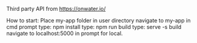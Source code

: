 Third party API from https://onwater.io/

How to start:
Place my-app folder in user directory
navigate to my-app in cmd prompt
type: npm install
type: npm run build
type: serve -s build
navigate to localhost:5000 in prompt for local.
